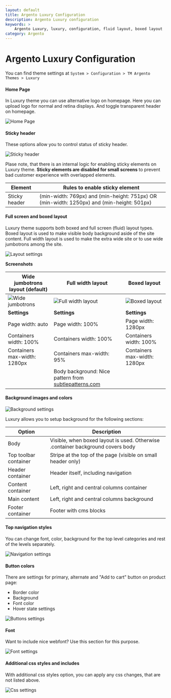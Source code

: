 ```yaml
---
layout: default
title: Argento Luxury Configuration
description: Argento Luxury configuration
keywords: >
    Argento Luxury, luxury, configuration, fluid layout, boxed layout
category: Argento
---
```


# Argento Luxury Configuration

You can find theme settings at `System > Configuration > TM Argento Themes > Luxury`

#### Home Page

In Luxury theme you can use alternative logo on homepage.
Here you can upload logo for normal and retina displays. And toggle transparent header on homepage.

![Home Page](/images/argento/luxury/configuration/home_page.png)

#### Sticky header

These options allow you to control status of sticky header.

![Sticky header](/images/argento/luxury/configuration/sticky_elements.png)

Plase note, that there is an internal logic for enabling sticky elements on
Luxury theme. **Sticky elements are disabled for small screens** to prevent bad
customer experience with overlapped elements.

Element | Rules to enable sticky element
--------|-------------------------------
Sticky header | (min-width: 769px) and (min-height: 751px) OR (min-width: 1250px) and (min-height: 501px)

#### Full screen and boxed layout

Luxury theme supports both boxed and full screen (fluid) layout types. Boxed layout is
used to make visible body background aside of the site content. Full width layout
is used to make the extra wide site or to use wide jumbotrons among the site.

![Layout settings](/images/argento/luxury/configuration/layout.png)

**Screenshots**

Wide jumbotrons layout (default) | Full width layout | Boxed layout
---------------------------------|-------------------|-------------
![Wide jumbotrons](/images/argento/luxury/configuration/layout/small/wide.png) | ![Full width layout](/images/argento/luxury/configuration/layout/small/full_width.png) | ![Boxed layout](/images/argento/luxury/configuration/layout/small/boxed.png)
**Settings** | **Settings** | **Settings**
Page width: auto | Page width: 100% | Page width: 1280px
Containers width: 100% | Containers width: 100% | Containers width: 100%
Containers max-width: 1280px | Containers max-width: 95% | Containers max-width: 1280px
 | | Body background: Nice pattern from [subtlepatterns.com](http://subtlepatterns.com/)

#### Background images and colors

![Background settings](/images/argento/luxury/configuration/background.png)

Luxury allows you to setup background for the following sections:

Option | Description
-------|------------
Body | Visible, when boxed layout is used. Otherwise .container background covers body
Top toolbar container | Stripe at the top of the page (visible on small header only)
Header container | Header itself, including navigation
Content container | Left, right and central columns container
Main content | Left, right and central columns background
Footer container | Footer with cms blocks

#### Top navigation styles

You can change font, color, background for the top level categories
and rest of the levels separately.

![Navigation settings](/images/argento/luxury/configuration/navigation.png)

#### Button colors

There are settings for primary, alternate and "Add to cart" button on product page:

- Border color
- Background
- Font color
- Hover state settings

![Buttons settings](/images/argento/luxury/configuration/button.png)

#### Font

Want to include nice webfont? Use this section for this purpose.

![Font settings](/images/argento/luxury/configuration/font.png)

#### Additional css styles and includes

With additional css styles option, you can apply any css changes, that are not
listed above.

![Css settings](/images/argento/pure2/configuration/css.png)
